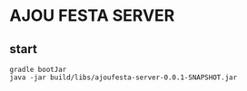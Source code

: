 # AJOU FESTA SERVER

## start

```
gradle bootJar
java -jar build/libs/ajoufesta-server-0.0.1-SNAPSHOT.jar
```
